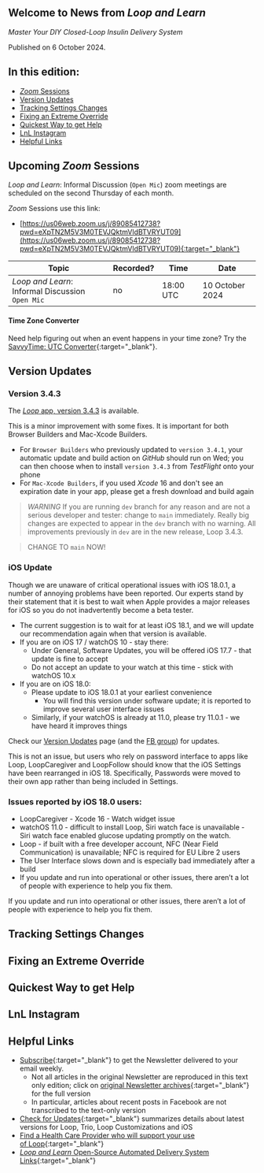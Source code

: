 ## Welcome to News from&nbsp;_<span translate="no">Loop and Learn</span>_

_Master Your DIY Closed-Loop Insulin Delivery System_

Published on 6 October 2024.

## In this edition:

* [*Zoom* Sessions](#upcoming-zoom-sessions)
* [Version Updates](#version-updates)
* [Tracking Settings Changes](#tracking-settings-changes)
* [Fixing an Extreme Override](#fixing-an-extreme-override)
* [Quickest Way to get Help](#quickest-way-to-get-help)
* [LnL Instagram](#lnl-instagram)
* [Helpful Links](#helpful-links)

## Upcoming *Zoom* Sessions

_<span translate="no">Loop and Learn</span>_: Informal Discussion (`Open Mic`) zoom meetings are scheduled on the second Thursday of each month.

*Zoom* Sessions use this link:

* [https://us06web.zoom.us/j/89085412738?pwd=eXpTN2M5V3M0TEVJQktmVldBTVRYUT09](https://us06web.zoom.us/j/89085412738?pwd=eXpTN2M5V3M0TEVJQktmVldBTVRYUT09){:target="_blank"}

| Topic | Recorded? | Time | Date |
| - | - | - | - |
| _<span translate="no">Loop and Learn</span>_: Informal Discussion<br>`Open Mic` | no | 18:00 UTC | 10 October 2024 |

#### Time Zone Converter

Need help figuring out when an event happens in your time zone? Try the [SavvyTime: UTC Converter](https://savvytime.com/converter/utc){:target="_blank"}.

## Version Updates

### Version 3.4.3

The [*Loop* app, version 3.4.3](https://loopkit.github.io/loopdocs/version/releases/#loop-v343) is available.

This is a minor improvement with some fixes. It is important for both Browser Builders and Mac-Xcode Builders. 

* For `Browser Builders` who previously updated to `version 3.4.1`, your automatic update and build action on *GitHub* should run on Wed; you can then choose when to install `version 3.4.3` from *TestFlight* onto your phone
* For `Mac-Xcode Builders`, if you used *Xcode* 16 and don't see an expiration date in your app, please get a fresh download and build again

> *WARNING* If you are running `dev` branch for any reason and are not a serious developer and tester: change to `main` immediately. Really big changes are expected to appear in the `dev` branch with no warning. All improvements previously in `dev` are in the new release, Loop 3.4.3.

> CHANGE TO `main` NOW!

### iOS Update

Though we are unaware of critical operational issues with iOS 18.0.1, a number of annoying problems have been reported. Our experts stand by their statement that it is best to wait when Apple provides a major releases for iOS so you do not inadvertently become a beta tester.

* The current suggestion is to wait for at least iOS 18.1, and we will update our recommendation again when that version is available.
* If you are on iOS 17 / watchOS 10 - stay there:
    * Under General, Software Updates, you will be offered iOS 17.7 - that update is fine to accept
    * Do not accept an update to your watch at this time - stick with watchOS 10.x
* If you are on iOS 18.0:
    * Please update to iOS 18.0.1 at your earliest convenience
        * You will find this version under software update; it is reported to improve several user interface issues
    * Similarly, if your watchOS is already at 11.0, please try 11.0.1 - we have heard it improves things

Check our [Version Updates](https://www.loopandlearn.org/version-updates/) page (and the [FB group](https://www.facebook.com/groups/LOOPandLEARN)) for updates.

This is not an issue, but users who rely on password interface to apps like Loop, LoopCaregiver and LoopFollow should know that the iOS Settings have been rearranged in iOS 18. Specifically, Passwords were moved to their own app rather than being included in Settings.

### Issues reported by iOS 18.0 users:

* LoopCaregiver - Xcode 16 - Watch widget issue
* watchOS 11.0 - difficult to install Loop, Siri watch face is unavailable - Siri watch face
enabled glucose updating promptly on the watch.
* Loop - if built with a free developer account, NFC (Near Field Communication) is unavailable; NFC is required for EU Libre 2 users
* The User Interface slows down and is especially bad immediately after a build
* If you update and run into operational or other issues, there aren’t a lot of people with experience to help you fix them. 

If you update and run into operational or other issues, there aren’t a lot of people with experience to help you fix them.

## Tracking Settings Changes

## Fixing an Extreme Override

## Quickest Way to get Help

## LnL Instagram

## Helpful Links

* [Subscribe](https://www.loopandlearn.org/newsletter-signup/){:target="_blank"} to get the Newsletter delivered to your email weekly.
    * Not all articles in the original Newsletter are reproduced in this text only edition; click on [original Newsletter archives](https://www.loopandlearn.org/loop-and-learn-newsletter/){:target="_blank"} for the full version
    * In particular, articles about recent posts in Facebook are not transcribed to the text-only version
* [Check for Updates](https://www.loopandlearn.org/version-updates/){:target="_blank"} summarizes details about latest versions for Loop, Trio, Loop Customizations and iOS
* [Find a Health Care Provider who will support your use of&nbsp;<span translate="no">Loop</span>](https://www.loopandlearn.org/hcp-recommendations/){:target="_blank"}
* [_<span translate="no">Loop and Learn</span>_&nbsp;Open-Source Automated Delivery System Links](https://www.loopandlearn.org/resources/#os-aid){:target="_blank"}
